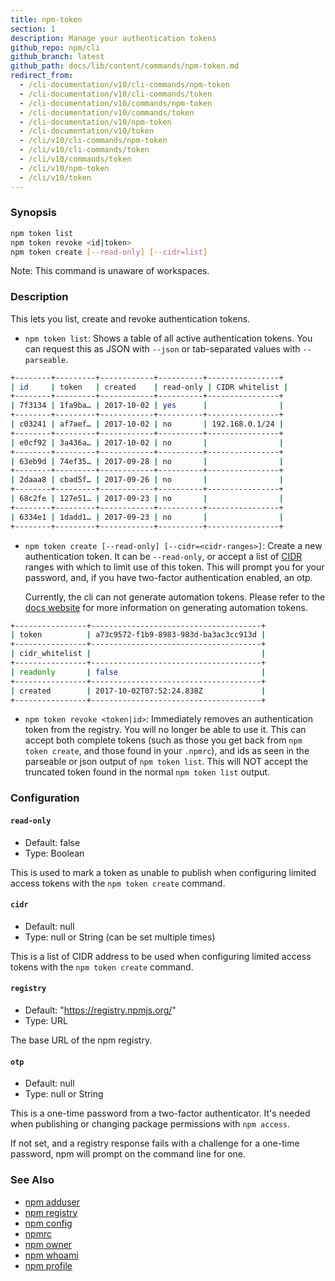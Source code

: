 ```yaml
---
title: npm-token
section: 1
description: Manage your authentication tokens
github_repo: npm/cli
github_branch: latest
github_path: docs/lib/content/commands/npm-token.md
redirect_from:
  - /cli-documentation/v10/cli-commands/npm-token
  - /cli-documentation/v10/cli-commands/token
  - /cli-documentation/v10/commands/npm-token
  - /cli-documentation/v10/commands/token
  - /cli-documentation/v10/npm-token
  - /cli-documentation/v10/token
  - /cli/v10/cli-commands/npm-token
  - /cli/v10/cli-commands/token
  - /cli/v10/commands/token
  - /cli/v10/npm-token
  - /cli/v10/token
---
```


### Synopsis

```bash
npm token list
npm token revoke <id|token>
npm token create [--read-only] [--cidr=list]
```

Note: This command is unaware of workspaces.

### Description

This lets you list, create and revoke authentication tokens.

* `npm token list`:
  Shows a table of all active authentication tokens. You can request
  this as JSON with `--json` or tab-separated values with `--parseable`.

```bash
+--------+---------+------------+----------+----------------+
| id     | token   | created    | read-only | CIDR whitelist |
+--------+---------+------------+----------+----------------+
| 7f3134 | 1fa9ba… | 2017-10-02 | yes      |                |
+--------+---------+------------+----------+----------------+
| c03241 | af7aef… | 2017-10-02 | no       | 192.168.0.1/24 |
+--------+---------+------------+----------+----------------+
| e0cf92 | 3a436a… | 2017-10-02 | no       |                |
+--------+---------+------------+----------+----------------+
| 63eb9d | 74ef35… | 2017-09-28 | no       |                |
+--------+---------+------------+----------+----------------+
| 2daaa8 | cbad5f… | 2017-09-26 | no       |                |
+--------+---------+------------+----------+----------------+
| 68c2fe | 127e51… | 2017-09-23 | no       |                |
+--------+---------+------------+----------+----------------+
| 6334e1 | 1dadd1… | 2017-09-23 | no       |                |
+--------+---------+------------+----------+----------------+
```

* `npm token create [--read-only] [--cidr=<cidr-ranges>]`:
  Create a new authentication token. It can be `--read-only`, or accept
  a list of
  [CIDR](https://en.wikipedia.org/wiki/Classless_Inter-Domain_Routing)
  ranges with which to limit use of this token. This will prompt you for
  your password, and, if you have two-factor authentication enabled, an
  otp.

  Currently, the cli can not generate automation tokens. Please refer to
  the [docs
  website](https://docs.npmjs.com/creating-and-viewing-access-tokens)
  for more information on generating automation tokens.

```bash
+----------------+--------------------------------------+
| token          | a73c9572-f1b9-8983-983d-ba3ac3cc913d |
+----------------+--------------------------------------+
| cidr_whitelist |                                      |
+----------------+--------------------------------------+
| readonly       | false                                |
+----------------+--------------------------------------+
| created        | 2017-10-02T07:52:24.838Z             |
+----------------+--------------------------------------+
```

* `npm token revoke <token|id>`:
  Immediately removes an authentication token from the registry.  You
  will no longer be able to use it.  This can accept both complete
  tokens (such as those you get back from `npm token create`, and those
  found in your `.npmrc`), and ids as seen in the parseable or json
  output of `npm token list`.  This will NOT accept the truncated token
  found in the normal `npm token list` output.

### Configuration

#### `read-only`

* Default: false
* Type: Boolean

This is used to mark a token as unable to publish when configuring limited
access tokens with the `npm token create` command.



#### `cidr`

* Default: null
* Type: null or String (can be set multiple times)

This is a list of CIDR address to be used when configuring limited access
tokens with the `npm token create` command.



#### `registry`

* Default: "https://registry.npmjs.org/"
* Type: URL

The base URL of the npm registry.



#### `otp`

* Default: null
* Type: null or String

This is a one-time password from a two-factor authenticator. It's needed
when publishing or changing package permissions with `npm access`.

If not set, and a registry response fails with a challenge for a one-time
password, npm will prompt on the command line for one.



### See Also

* [npm adduser](/cli/v10/commands/npm-adduser)
* [npm registry](/cli/v10/using-npm/registry)
* [npm config](/cli/v10/commands/npm-config)
* [npmrc](/cli/v10/configuring-npm/npmrc)
* [npm owner](/cli/v10/commands/npm-owner)
* [npm whoami](/cli/v10/commands/npm-whoami)
* [npm profile](/cli/v10/commands/npm-profile)
